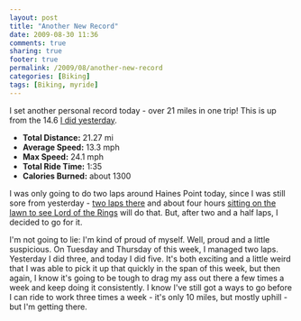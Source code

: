 ```yaml
---
layout: post
title: "Another New Record"
date: 2009-08-30 11:36
comments: true
sharing: true
footer: true
permalink: /2009/08/another-new-record
categories: [Biking]
tags: [Biking, myride]
---
```

I set another personal record today - over 21 miles in one trip!  This is up from the 14.6 [I did yesterday](/2009/08/slightly-damp-ride).

* **Total Distance:** 21.27 mi
* **Average Speed:** 13.3 mph
* **Max Speed:** 24.1 mph
* **Total Ride Time:** 1:35
* **Calories Burned:** about 1300

I was only going to do two laps around Haines Point today, since I was still sore from yesterday - [two laps there](/2009/08/slightly-damp-ride) and about four hours [sitting on the lawn to see Lord of the Rings](/2009/08/two-towers-live) will do that.  But, after two and a half laps, I decided to go for it.

I'm not going to lie: I'm kind of proud of myself. Well, proud and a little suspicious.  On Tuesday and Thursday of this week, I managed two laps.  Yesterday I did three, and today I did five.  It's both exciting and a little weird that I was able to pick it up that quickly in the span of this week, but then again, I know it's going to be tough to drag my ass out there a few times a week and keep doing it consistently.  I know I've still got a ways to go before I can ride to work three times a week - it's only 10 miles, but mostly uphill - but I'm getting there.
